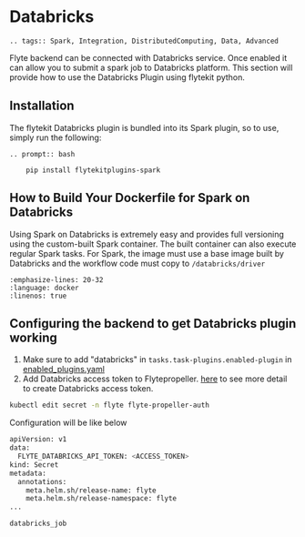 # Databricks

```{eval-rst}
.. tags:: Spark, Integration, DistributedComputing, Data, Advanced
```

Flyte backend can be connected with Databricks service. Once enabled it can allow you to submit a spark job to Databricks platform.
This section will provide how to use the Databricks Plugin using flytekit python.

## Installation

The flytekit Databricks plugin is bundled into its Spark plugin, so to use, simply run the following:

```{eval-rst}
.. prompt:: bash

    pip install flytekitplugins-spark
```

## How to Build Your Dockerfile for Spark on Databricks

Using Spark on Databricks is extremely easy and provides full versioning using the custom-built Spark container. The built container can also execute regular Spark tasks.
For Spark, the image must use a base image built by Databricks and the workflow code must copy to `/databricks/driver`

```{literalinclude} ../../../examples/databricks_plugin/Dockerfile
:emphasize-lines: 20-32
:language: docker
:linenos: true
```

## Configuring the backend to get Databricks plugin working

1. Make sure to add "databricks" in `tasks.task-plugins.enabled-plugin` in [enabled_plugins.yaml](https://github.com/flyteorg/flyte/blob/master/deployment/sandbox/flyte_generated.yaml#L2296)
2. Add Databricks access token to Flytepropeller. [here](https://docs.databricks.com/administration-guide/access-control/tokens.html#enable-or-disable-token-based-authentication-for-the-workspace) to see more detail to create Databricks access token.

```bash
kubectl edit secret -n flyte flyte-propeller-auth
```

Configuration will be like below

```bash
apiVersion: v1
data:
  FLYTE_DATABRICKS_API_TOKEN: <ACCESS_TOKEN>
kind: Secret
metadata:
  annotations:
    meta.helm.sh/release-name: flyte
    meta.helm.sh/release-namespace: flyte
...
```

```{auto-examples-toc}
databricks_job
```